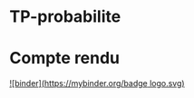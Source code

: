 # TP-probabilite
# Compte rendu 
[![binder](https://mybinder.org/badge logo.svg)](https://mybinder.org/v2/gh/nouhamorj/TP-probabilite/main)

